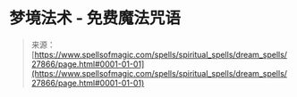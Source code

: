<!--yml

category: 未分类

date: 2024-06-12 19:17:22

-->

# 梦境法术 - 免费魔法咒语

> 来源：[https://www.spellsofmagic.com/spells/spiritual_spells/dream_spells/27866/page.html#0001-01-01](https://www.spellsofmagic.com/spells/spiritual_spells/dream_spells/27866/page.html#0001-01-01)
